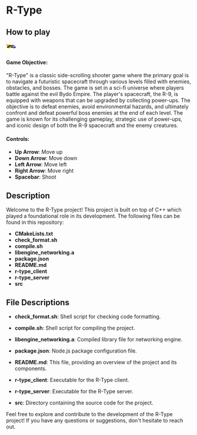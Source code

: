 # R-Type

## How to play

<img src="./src/Client/assets/new_assets/player/sprites/player1_yellow.png">

#### Game Objective:

"R-Type" is a classic side-scrolling shooter game where the primary goal is to navigate a futuristic spacecraft through various levels filled with enemies, obstacles, and bosses. The game is set in a sci-fi universe where players battle against the evil Bydo Empire. The player's spacecraft, the R-9, is equipped with weapons that can be upgraded by collecting power-ups. The objective is to defeat enemies, avoid environmental hazards, and ultimately confront and defeat powerful boss enemies at the end of each level. The game is known for its challenging gameplay, strategic use of power-ups, and iconic design of both the R-9 spacecraft and the enemy creatures.

#### Controls:

- **Up Arrow**: Move up
- **Down Arrow**: Move down
- **Left Arrow**: Move left
- **Right Arrow**: Move right
- **Spacebar**: Shoot

## Description

Welcome to the R-Type project! This project is built on top of C++ which played a foundational role in its development. The following files can be found in this repository:

- **CMakeLists.txt**
- **check_format.sh**
- **compile.sh**
- **libengine_networking.a**
- **package.json**
- **README.md**
- **r-type_client**
- **r-type_server**
- **src**

## File Descriptions

- **check_format.sh**: Shell script for checking code formatting.

- **compile.sh**: Shell script for compiling the project.

- **libengine_networking.a**: Compiled library file for networking engine.

- **package.json**: Node.js package configuration file.

- **README.md**: This file, providing an overview of the project and its components.

- **r-type_client**: Executable for the R-Type client.

- **r-type_server**: Executable for the R-Type server.

- **src**: Directory containing the source code for the project.

Feel free to explore and contribute to the development of the R-Type project! If you have any questions or suggestions, don't hesitate to reach out.